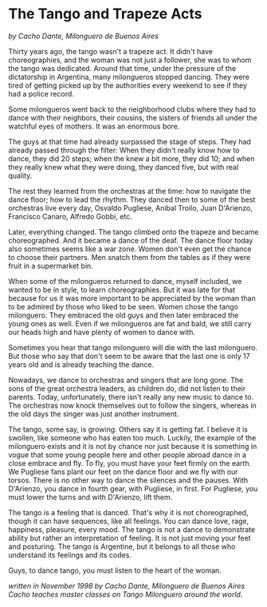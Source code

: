 The Tango and Trapeze Acts
==========================

_by Cacho Dante, Milonguero de Buenos Aires_


Thirty years ago, the tango wasn't a trapeze act. It didn't have choreographies, and the woman was not just a follower, she was to whom the tango was dedicated. Around that time, under the pressure of the dictatorship in Argentina, many milongueros stopped dancing. They were tired of getting picked up by the authorities every weekend to see if they had a police record.

Some milongueros went back to the neighborhood clubs where they had to dance with their neighbors, their cousins, the sisters of friends all under the watchful eyes of mothers. It was an enormous bore.

The guys at that time had already surpassed the stage of steps. They had already passed through the filter: When they didn't really know how to dance, they did 20 steps; when the knew a bit more, they did 10; and when they really knew what they were doing, they danced five, but with real quality.

The rest they learned from the orchestras at the time: how to navigate the dance floor; how to lead the rhythm. They danced then to some of the best orchestras live every day, Osvaldo Pugliese, Anibal Troilo, Juan D'Arienzo, Francisco Canaro, Alfredo Gobbi, etc.

Later, everything changed. The tango climbed onto the trapeze and became choreographed. And it became a dance of the deaf. The dance floor today also sometimes seems like a war zone. Women don't even get the chance to choose their partners. Men snatch them from the tables as if they were fruit in a supermarket bin.

When some of the milongueros returned to dance, myself included, we wanted to be in style, to learn choreographies. But it was late for that because for us it was more important to be appreciated by the woman than to be admired by those who liked to be seen. Women chose the tango milonguero. They embraced the old guys and then later embraced the young ones as well. Even if we milongueros are fat and bald, we still carry our heads high and have plenty of women to dance with.

Sometimes you hear that tango milonguero will die with the last milonguero. But those who say that don't seem to be aware that the last one is only 17 years old and is already teaching the dance.

Nowadays, we dance to orchestras and singers that are long gone. The sons of the great orchestra leaders, as children do, did not listen to their parents. Today, unfortunately, there isn't really any new music to dance to. The orchestras now knock themselves out to follow the singers, whereas in the old days the singer was just another instrument.

The tango, some say, is growing. Others say it is getting fat. I believe it is swollen, like someone who has eaten too much. Luckily, the example of the milonguero exists and it is not by chance nor just because it is something in vogue that some young people here and other people abroad dance in a close embrace and fly. To fly, you must have your feet firmly on the earth. We Pugliese fans plant our feet on the dance floor and we fly with our torsos. There is no other way to dance the silences and the pauses. With D'Arienzo, you dance in fourth gear, with Pugliese, in first. For Pugliese, you must lower the turns and with D'Arienzo, lift them.

The tango is a feeling that is danced. That's why it is not choreographed, though it can have sequences, like all feelings. You can dance love, rage, happiness, pleasure, every mood. The tango is not a dance to demonstrate ability but rather an interpretation of feeling. It is not just moving your feet and posturing. The tango is Argentine, but it belongs to all those who understand its feelings and its codes.

Guys, to dance tango, you must listen to the heart of the woman.


_written in November 1998 by Cacho Dante, Milonguero de Buenos Aires
Cacho teaches master classes on Tango Milonguero around the world._